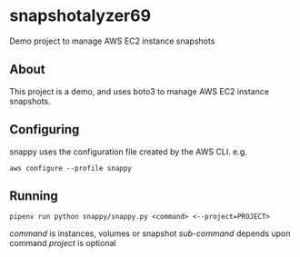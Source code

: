 # snapshotalyzer69

Demo project to manage AWS EC2 instance snapshots

## About

This project is a demo, and uses boto3 to manage AWS EC2 instance snapshots.

## Configuring

snappy uses the configuration file created by the AWS CLI. e.g.

`aws configure --profile snappy`

## Running

`pipenv run python snappy/snappy.py <command> <--project=PROJECT>`

*command* is instances, volumes or snapshot
*sub-command* depends upon command
*project* is optional
